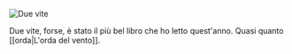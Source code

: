![Due vite](/img/due-vite.jpg)

Due vite, forse, è stato il più bel libro che ho letto quest'anno. 
Quasi quanto [[orda|L'orda del vento]].